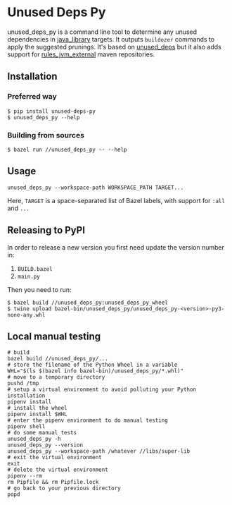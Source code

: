 # Unused Deps Py

unused_deps_py is a command line tool to determine any unused dependencies
in [java_library](https://docs.bazel.build/versions/master/be/java.html#java_library)
targets. It outputs `buildozer` commands to apply the suggested
prunings. It's based on [unused_deps](https://github.com/bazelbuild/buildtools/blob/master/unused_deps/README.md)
but it also adds support for [rules_jvm_external](https://github.com/bazelbuild/rules_jvm_external)
maven repositories.

## Installation

### Preferred way
```shell
$ pip install unused-deps-py
$ unused_deps_py --help
```

### Building from sources
```shell
$ bazel run //unused_deps_py -- --help
```

## Usage

```shell
unused_deps_py --workspace-path WORKSPACE_PATH TARGET...
```

Here, `TARGET` is a space-separated list of Bazel labels, with support for `:all` and `...`

## Releasing to PyPI

In order to release a new version you first need update the version number in:

1. `BUILD.bazel`
2. `main.py`

Then you need to run:

```shell
$ bazel build //unused_deps_py:unused_deps_py_wheel
$ twine upload bazel-bin/unused_deps_py/unused_deps_py-<version>-py3-none-any.whl
```

## Local manual testing

```shell
# build
bazel build //unused_deps_py/...
# store the filename of the Python Wheel in a variable
WHL="$(ls $(bazel info bazel-bin)/unused_deps_py/*.whl)"
# move to a temporary directory
pushd /tmp
# setup a virtual environment to avoid polluting your Python installation
pipenv install
# install the wheel
pipenv install $WHL
# enter the pipenv environment to do manual testing
pipenv shell
# do some manual tests
unused_deps_py -h
unused_deps_py --version
unused_deps_py --workspace-path /whatever //libs/super-lib
# exit the virtual environment
exit
# delete the virtual environment
pipenv --rm
rm Pipfile && rm Pipfile.lock
# go back to your previous directory
popd
```
